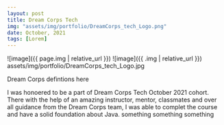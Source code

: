 ```yaml
---
layout: post
title: Dream Corps Tech
img: "assets/img/portfolio/DreamCorps_tech_Logo.png"
date: October, 2021
tags: [Lorem]
---
```


![image]({{ page.img | relative_url }})
![image]({{ .img | relative_url }})
assets/img/portfolio/DreamCorps_tech_Logo.jpg

Dream Corps defintions here

I was honoered to be a part of Dream Corps Tech October 2021 cohort. There with the help of an amazing instructor, mentor, classmates and over all guidance from the Dream Corps team, I was able to complet the course and have a solid foundation about Java. something something something

